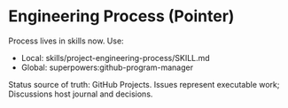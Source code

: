 # Engineering Process (Pointer)

Process lives in skills now. Use:
- Local: skills/project-engineering-process/SKILL.md
- Global: superpowers:github-program-manager

Status source of truth: GitHub Projects. Issues represent executable work; Discussions host journal and decisions.
